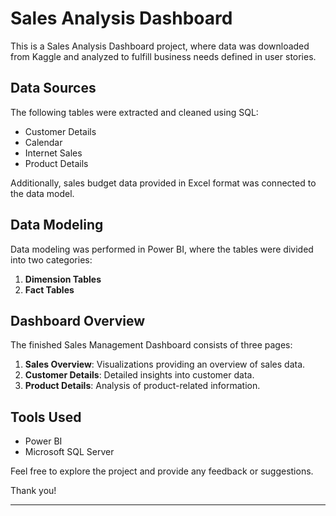 # Sales Analysis Dashboard

This is a Sales Analysis Dashboard project, where data was downloaded from Kaggle and analyzed to fulfill business needs defined in user stories.

## Data Sources
The following tables were extracted and cleaned using SQL:
- Customer Details
- Calendar
- Internet Sales
- Product Details

Additionally, sales budget data provided in Excel format was connected to the data model.

## Data Modeling
Data modeling was performed in Power BI, where the tables were divided into two categories: 
1. **Dimension Tables**
2. **Fact Tables**

## Dashboard Overview
The finished Sales Management Dashboard consists of three pages:
1. **Sales Overview**: Visualizations providing an overview of sales data.
2. **Customer Details**: Detailed insights into customer data.
3. **Product Details**: Analysis of product-related information.

## Tools Used
- Power BI
- Microsoft SQL Server

Feel free to explore the project and provide any feedback or suggestions. 

Thank you!

---
